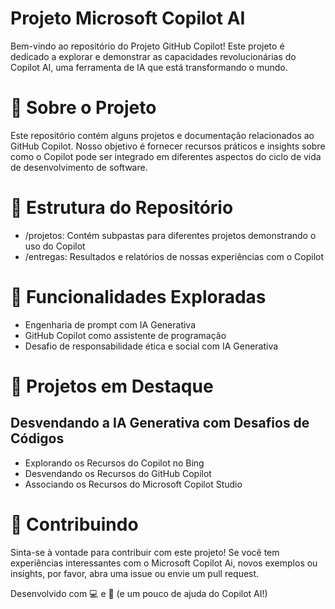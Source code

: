 # Projeto Microsoft Copilot AI
Bem-vindo ao repositório do Projeto GitHub Copilot! Este projeto é dedicado a explorar e demonstrar as capacidades revolucionárias do Copilot AI, uma ferramenta de IA que está transformando o mundo.

# 🚀 Sobre o Projeto
Este repositório contém alguns projetos e documentação relacionados ao GitHub Copilot. Nosso objetivo é fornecer recursos práticos e insights sobre como o Copilot pode ser integrado em diferentes aspectos do ciclo de vida de desenvolvimento de software.

# 📂 Estrutura do Repositório

- /projetos: Contém subpastas para diferentes projetos demonstrando o uso do Copilot
- /entregas: Resultados e relatórios de nossas experiências com o Copilot

# 🌟 Funcionalidades Exploradas

- Engenharia de prompt com IA Generativa
- GitHub Copilot como assistente de programação
- Desafio de responsabilidade ética e social com IA Generativa

# 🚧 Projetos em Destaque

## Desvendando a IA Generativa com Desafios de Códigos 
- Explorando os Recursos do Copilot no Bing
- Desvendando os Recursos do GitHub Copilot
- Associando os Recursos do Microsoft Copilot Studio

# 🤝 Contribuindo
Sinta-se à vontade para contribuir com este projeto! Se você tem experiências interessantes com o Microsoft Copilot Ai, novos exemplos ou insights, por favor, abra uma issue ou envie um pull request.

Desenvolvido com 💻 e 🤖 (e um pouco de ajuda do Copilot AI!)
